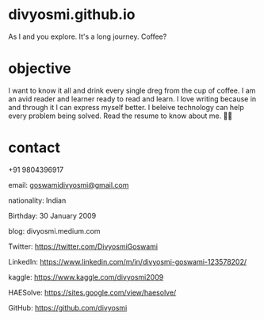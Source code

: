 # divyosmi.github.io
As I and you explore. It's a long journey. Coffee?
# objective
I want to know it all and drink every single dreg from the cup of coffee. I am an avid reader and learner ready to read and learn. I love writing because in and through it I can express myself better. I beleive technology can help every problem being solved. Read the resume to know about me. 🙂😇
# contact 
+91 9804396917 

email: goswamidivyosmi@gmail.com

nationality: Indian 

Birthday: 30 January 2009

blog: divyosmi.medium.com

Twitter: https://twitter.com/DivyosmiGoswami 

LinkedIn: https://www.linkedin.com/m/in/divyosmi-goswami-123578202/

kaggle: https://www.kaggle.com/divyosmi2009

HAESolve: https://sites.google.com/view/haesolve/

GitHub: https://github.com/divyosmi
